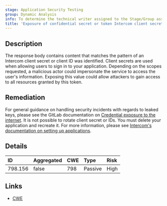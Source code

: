 ```yaml
---
stage: Application Security Testing
group: Dynamic Analysis
info: To determine the technical writer assigned to the Stage/Group associated with this page, see https://handbook.gitlab.com/handbook/product/ux/technical-writing/#assignments
title: 'Exposure of confidential secret or token Intercom client secret or client ID'
---
```


## Description

The response body contains content that matches the pattern of an Intercom client secret or client ID was identified. Client secrets are used when allowing users to sign in to your application. Depending on the scopes requested, a malicious actor could impersonate the service to access the user's information.
Exposing this value could allow attackers to gain access to all resources granted by this token.

## Remediation

For general guidance on handling security incidents with regards to leaked keys, please see the GitLab documentation on [Credential exposure to the internet](../../../../../security/responding_to_security_incidents.md#credential-exposure-to-public-internet). It is not possible to rotate client secret or IDs. You must delete your application and recreate it. For more information, please see [Intercom's documentation on setting up applications](https://developers.intercom.com/docs/build-an-integration/getting-started/build-an-app-for-your-messenger/sheets-app#set-up).

## Details

| ID      | Aggregated | CWE | Type | Risk |
|:--------|:-----------|:----|:-----|:-----|
| 798.156 | false | 798 | Passive | High |

## Links

- [CWE](https://cwe.mitre.org/data/definitions/798.html)
